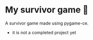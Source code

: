 
  # My survivor game 📝  
A survivor game made using pygame-ce.   
- it is not a completed project yet   
  